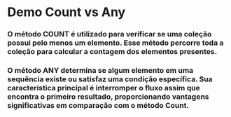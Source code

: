 # Demo Count vs Any
### O método COUNT é utilizado para verificar se uma coleção possui pelo menos um elemento. Esse método percorre toda a coleção para calcular a contagem dos elementos presentes.

### O método ANY determina se algum elemento em uma sequência existe ou satisfaz uma condição específica. Sua característica principal é interromper o fluxo assim que encontra o primeiro resultado, proporcionando vantagens significativas em comparação com o método Count.
